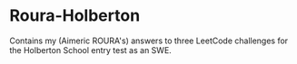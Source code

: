 # Roura-Holberton
Contains my (Aimeric ROURA's) answers to three LeetCode challenges for the Holberton School entry test as an SWE.
